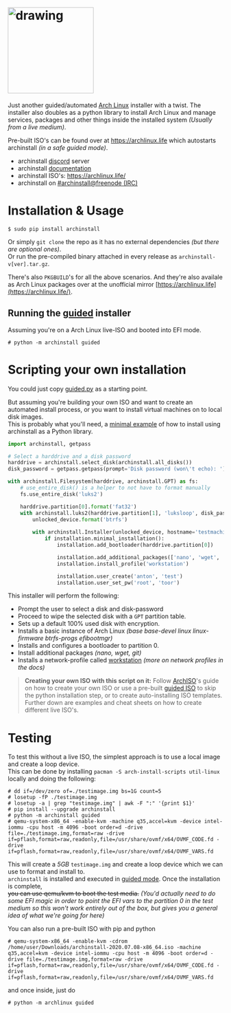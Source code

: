 # <img src="https://github.com/Torxed/archinstall/raw/master/docs/logo.png" alt="drawing" width="200"/>
Just another guided/automated [Arch Linux](https://wiki.archlinux.org/index.php/Arch_Linux) installer with a twist.
The installer also doubles as a python library to install Arch Linux and manage services, packages and other things inside the installed system *(Usually from a live medium)*.

Pre-built ISO's can be found over at https://archlinux.life which autostarts archinstall *(in a safe guided mode)*.

 * archinstall [discord](https://discord.gg/cqXU88y) server
 * archinstall [documentation](https://python-archinstall.readthedocs.io/en/latest/index.html)
 * archinstall ISO's: https://archlinux.life/
 * archinstall on [#archinstall@freenode (IRC)](irc://#archinstall@FreeNode)

# Installation & Usage

    $ sudo pip install archinstall

Or simply `git clone` the repo as it has no external dependencies *(but there are optional ones)*.<br>
Or run the pre-compiled binary attached in every release as `archinstall-v[ver].tar.gz`.

There's also `PKGBUILD`'s for all the above scenarios.
And they're also availale as Arch Linux packages over at the unofficial mirror [https://archlinux.life](https://archlinux.life/).

## Running the [guided](examples/guided.py) installer

Assuming you're on a Arch Linux live-ISO and booted into EFI mode.

    # python -m archinstall guided

# Scripting your own installation

You could just copy [guided.py](examples/guided.py) as a starting point.

But assuming you're building your own ISO and want to create an automated install process, or you want to install virtual machines on to local disk images.<br>
This is probably what you'll need, a [minimal example](examples/main_example.py) of how to install using archinstall as a Python library.

```python
import archinstall, getpass

# Select a harddrive and a disk password
harddrive = archinstall.select_disk(archinstall.all_disks())
disk_password = getpass.getpass(prompt='Disk password (won\'t echo): ')

with archinstall.Filesystem(harddrive, archinstall.GPT) as fs:
    # use_entire_disk() is a helper to not have to format manually
    fs.use_entire_disk('luks2')

    harddrive.partition[0].format('fat32')
    with archinstall.luks2(harddrive.partition[1], 'luksloop', disk_password) as unlocked_device:
        unlocked_device.format('btrfs')
        
        with archinstall.Installer(unlocked_device, hostname='testmachine') as installation:
            if installation.minimal_installation():
                installation.add_bootloader(harddrive.partition[0])

                installation.add_additional_packages(['nano', 'wget', 'git'])
                installation.install_profile('workstation')

                installation.user_create('anton', 'test')
                installation.user_set_pw('root', 'toor')
```

This installer will perform the following:

 * Prompt the user to select a disk and disk-password
 * Proceed to wipe the selected disk with a `GPT` partition table.
 * Sets up a default 100% used disk with encryption.
 * Installs a basic instance of Arch Linux *(base base-devel linux linux-firmware btrfs-progs efibootmgr)*
 * Installs and configures a bootloader to partition 0.
 * Install additional packages *(nano, wget, git)*
 * Installs a network-profile called [workstation](https://github.com/Torxed/archinstall/blob/master/profiles/workstation.json) *(more on network profiles in the docs)*

> **Creating your own ISO with this script on it:** Follow [ArchISO](https://wiki.archlinux.org/index.php/archiso)'s guide on how to create your own ISO or use a pre-built [guided ISO](https://hvornum.se/archiso/) to skip the python installation step, or to create auto-installing ISO templates. Further down are examples and cheat sheets on how to create different live ISO's.

# Testing

To test this without a live ISO, the simplest approach is to use a local image and create a loop device.<br>
This can be done by installing `pacman -S arch-install-scripts util-linux` locally and doing the following:

    # dd if=/dev/zero of=./testimage.img bs=1G count=5
    # losetup -fP ./testimage.img
    # losetup -a | grep "testimage.img" | awk -F ":" '{print $1}'
    # pip install --upgrade archinstall
    # python -m archinstall guided
    # qemu-system-x86_64 -enable-kvm -machine q35,accel=kvm -device intel-iommu -cpu host -m 4096 -boot order=d -drive file=./testimage.img,format=raw -drive if=pflash,format=raw,readonly,file=/usr/share/ovmf/x64/OVMF_CODE.fd -drive if=pflash,format=raw,readonly,file=/usr/share/ovmf/x64/OVMF_VARS.fd

This will create a *5GB* `testimage.img` and create a loop device which we can use to format and install to.<br>
`archinstall` is installed and executed in [guided mode](#docs-todo). Once the installation is complete,<br>
~~you can use qemu/kvm to boot the test media.~~ *(You'd actually need to do some EFI magic in order to point the EFI vars to the partition 0 in the test medium so this won't work entirely out of the box, but gives you a general idea of what we're going for here)*

You can also run a pre-built ISO with pip and python

    # qemu-system-x86_64 -enable-kvm -cdrom /home/user/Downloads/archinstall-2020.07.08-x86_64.iso -machine q35,accel=kvm -device intel-iommu -cpu host -m 4096 -boot order=d -drive file=./testimage.img,format=raw -drive if=pflash,format=raw,readonly,file=/usr/share/ovmf/x64/OVMF_CODE.fd -drive if=pflash,format=raw,readonly,file=/usr/share/ovmf/x64/OVMF_VARS.fd

and once inside, just do

    # python -m archlinux guided
